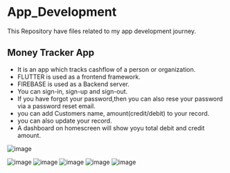 # App_Development

This Repository have files related to my app development journey.

## Money Tracker App
- It is an app which tracks cashflow of a person or organization.
- FLUTTER is used as a frontend framework.
- FIREBASE is used as a Backend server.
- You can sign-in, sign-up and sign-out.
- If you have forgot your password,then you can also rese your password via a password reset email.
- you can add Customers name, amount(credit/debit) to your record.
- you can also update your record.
- A dashboard on homescreen will show yoyu total debit and credit amount.

![image](https://user-images.githubusercontent.com/102468013/215066023-6aa8f495-c4c4-4ec2-a22b-6aee02bce3a2.png)

![image](https://user-images.githubusercontent.com/102468013/215065127-aeeffd08-9c9e-4759-8b19-4367f1ce5699.png)
![image](https://user-images.githubusercontent.com/102468013/215065347-e2dbc97f-601c-4a33-9a20-231b2fadf626.png)
![image](https://user-images.githubusercontent.com/102468013/215065467-32b82d96-d137-423c-aa6f-468606aee740.png)
![image](https://user-images.githubusercontent.com/102468013/215065891-79b0abb2-d1b9-4875-bf8c-897d920d3a24.png)
![image](https://user-images.githubusercontent.com/102468013/215066140-58848c2b-ab53-4a90-a01f-1bfc8fc0bae9.png)

